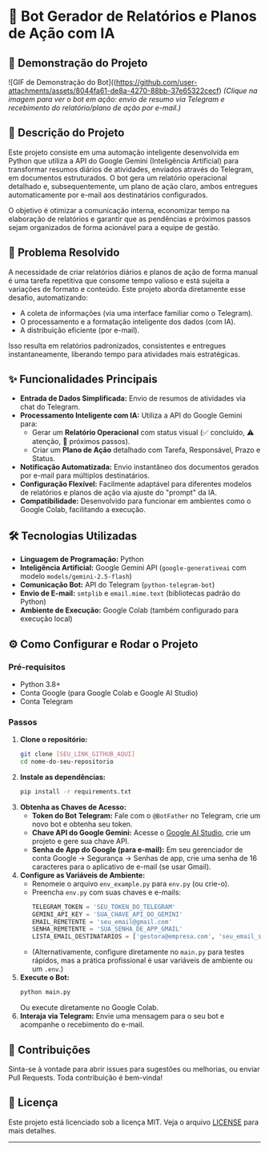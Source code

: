 # 🤖 Bot Gerador de Relatórios e Planos de Ação com IA

## 🚀 Demonstração do Projeto

![GIF de Demonstração do Bot]((https://github.com/user-attachments/assets/8044fa61-de8a-4270-88bb-37e65322cecf)
*(Clique na imagem para ver o bot em ação: envio de resumo via Telegram e recebimento do relatório/plano de ação por e-mail.)*

## 📄 Descrição do Projeto

Este projeto consiste em uma automação inteligente desenvolvida em Python que utiliza a API do Google Gemini (Inteligência Artificial) para transformar resumos diários de atividades, enviados através do Telegram, em documentos estruturados. O bot gera um relatório operacional detalhado e, subsequentemente, um plano de ação claro, ambos entregues automaticamente por e-mail aos destinatários configurados.

O objetivo é otimizar a comunicação interna, economizar tempo na elaboração de relatórios e garantir que as pendências e próximos passos sejam organizados de forma acionável para a equipe de gestão.

## 🎯 Problema Resolvido

A necessidade de criar relatórios diários e planos de ação de forma manual é uma tarefa repetitiva que consome tempo valioso e está sujeita a variações de formato e conteúdo. Este projeto aborda diretamente esse desafio, automatizando:
* A coleta de informações (via uma interface familiar como o Telegram).
* O processamento e a formatação inteligente dos dados (com IA).
* A distribuição eficiente (por e-mail).

Isso resulta em relatórios padronizados, consistentes e entregues instantaneamente, liberando tempo para atividades mais estratégicas.

## ✨ Funcionalidades Principais

* **Entrada de Dados Simplificada:** Envio de resumos de atividades via chat do Telegram.
* **Processamento Inteligente com IA:** Utiliza a API do Google Gemini para:
    * Gerar um **Relatório Operacional** com status visual (✅ concluído, ⚠️ atenção, 🚀 próximos passos).
    * Criar um **Plano de Ação** detalhado com Tarefa, Responsável, Prazo e Status.
* **Notificação Automatizada:** Envio instantâneo dos documentos gerados por e-mail para múltiplos destinatários.
* **Configuração Flexível:** Facilmente adaptável para diferentes modelos de relatórios e planos de ação via ajuste do "prompt" da IA.
* **Compatibilidade:** Desenvolvido para funcionar em ambientes como o Google Colab, facilitando a execução.

## 🛠️ Tecnologias Utilizadas

* **Linguagem de Programação:** Python
* **Inteligência Artificial:** Google Gemini API (`google-generativeai` com modelo `models/gemini-2.5-flash`)
* **Comunicação Bot:** API do Telegram (`python-telegram-bot`)
* **Envio de E-mail:** `smtplib` e `email.mime.text` (bibliotecas padrão do Python)
* **Ambiente de Execução:** Google Colab (também configurado para execução local)

## ⚙️ Como Configurar e Rodar o Projeto

### Pré-requisitos
* Python 3.8+
* Conta Google (para Google Colab e Google AI Studio)
* Conta Telegram

### Passos
1.  **Clone o repositório:**
    ```bash
    git clone [SEU_LINK_GITHUB_AQUI]
    cd nome-do-seu-repositorio
    ```
2.  **Instale as dependências:**
    ```bash
    pip install -r requirements.txt
    ```
3.  **Obtenha as Chaves de Acesso:**
    * **Token do Bot Telegram:** Fale com o `@BotFather` no Telegram, crie um novo bot e obtenha seu token.
    * **Chave API do Google Gemini:** Acesse o [Google AI Studio](https://aistudio.google.com/), crie um projeto e gere sua chave API.
    * **Senha de App do Google (para e-mail):** Em seu gerenciador de conta Google -> Segurança -> Senhas de app, crie uma senha de 16 caracteres para o aplicativo de e-mail (se usar Gmail).
4.  **Configure as Variáveis de Ambiente:**
    * Renomeie o arquivo `env_example.py` para `env.py` (ou crie-o).
    * Preencha `env.py` com suas chaves e e-mails:
        ```python
        TELEGRAM_TOKEN = 'SEU_TOKEN_DO_TELEGRAM'
        GEMINI_API_KEY = 'SUA_CHAVE_API_DO_GEMINI'
        EMAIL_REMETENTE = 'seu_email@gmail.com'
        SENHA_REMETENTE = 'SUA_SENHA_DE_APP_GMAIL'
        LISTA_EMAIL_DESTINATARIOS = ['gestora@empresa.com', 'seu_email_secundario@empresa.com']
        ```
    * (Alternativamente, configure diretamente no `main.py` para testes rápidos, mas a prática profissional é usar variáveis de ambiente ou um `.env`.)
5.  **Execute o Bot:**
    ```bash
    python main.py
    ```
    Ou execute diretamente no Google Colab.
6.  **Interaja via Telegram:** Envie uma mensagem para o seu bot e acompanhe o recebimento do e-mail.

## 🌟 Contribuições

Sinta-se à vontade para abrir issues para sugestões ou melhorias, ou enviar Pull Requests. Toda contribuição é bem-vinda!

## 📄 Licença

Este projeto está licenciado sob a licença MIT. Veja o arquivo [LICENSE](LICENSE) para mais detalhes.

---
